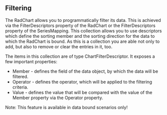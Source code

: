 ## Filtering
The RadChart allows you to programmatically filter its data. This is achieved via the FilterDescriptors property of the RadChart or the FilterDescriptors property of the SeriesMapping. This collection allows you to use descriptors which define the sorting member and the sorting direction for the data to which the RadChart is bound. As this is a collection you are able not only to add, but also to remove or clear the entries in it, too.

The items in this collection are of type ChartFilterDescriptor. It exposes a few important properties:

  - Member - defines the field of the data object, by which the data will be filtered.
  - Operator - defines the operator, which will be applied to the filtering criteria.
  - Value - defines the value that will be compared with the value of the Member property via the Operator property.
	
Note: This feature is available in data bound scenarios only!